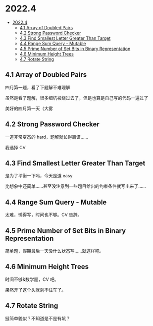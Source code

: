 # 2022.4

- [2022.4](#20224)
  - [4.1 Array of Doubled Pairs](#41-array-of-doubled-pairs)
  - [4.2 Strong Password Checker](#42-strong-password-checker)
  - [4.3 Find Smallest Letter Greater Than Target](#43-find-smallest-letter-greater-than-target)
  - [4.4 Range Sum Query - Mutable](#44-range-sum-query---mutable)
  - [4.5 Prime Number of Set Bits in Binary Representation](#45-prime-number-of-set-bits-in-binary-representation)
  - [4.6 Minimum Height Trees](#46-minimum-height-trees)
  - [4.7 Rotate String](#47-rotate-string)

## 4.1 Array of Doubled Pairs

四月第一题，看了下题解不难理解

虽然是看了题解，很多细坑被绕过去了，但是也算是自己写的代码一遍过了

美好的四月第一天（大雾

## 4.2 Strong Password Checker

一道非常变态的 hard，题解就长得离谱……

我选择 CV

## 4.3 Find Smallest Letter Greater Than Target

是为了平衡一下吗，今天是道 easy

比想象中还简单……甚至没注意到一些题目给出的约束条件就写出来了……

## 4.4 Range Sum Query - Mutable

太难，懒得写，时间也不够。CV 告辞。

## 4.5 Prime Number of Set Bits in Binary Representation

简单题，假期最后一天没什么状态写……就这样吧。

## 4.6 Minimum Height Trees

时间不够&数学题，CV 吧。

果然开了这个头就刹不住车了。

## 4.7 Rotate String

挺简单貌似？不知道是不是有坑？
